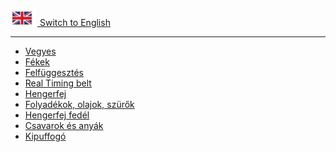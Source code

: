 [![](../../docs/img22025-05-26-21-58-15img1.png) Switch to English](index-en.md)

<hr>

- [Vegyes](misc/index.md)
- [Fékek](breaks/index.md)
- [Felfüggesztés](suspension/index.md)
- [Real Timing belt](rear-timing-belt/index.md)
- [Hengerfej](cylinder-head-cover/index.md)
- [Folyadékok, olajok, szürők](liquids-oils-filters/index.md)
- [Hengerfej fedél](cylinder-head-cover/index.md)
- [Csavarok és anyák](bolts-nuts/index.md)
- [Kipuffogó](exhaust/index.md)